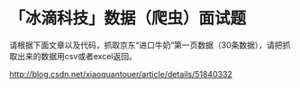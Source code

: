 # 「冰滴科技」数据（爬虫）面试题

请根据下面文章以及代码，抓取京东“进口牛奶”第一页数据（30条数据），请把抓取出来的数据用csv或者excel返回。

http://blog.csdn.net/xiaoquantouer/article/details/51840332
